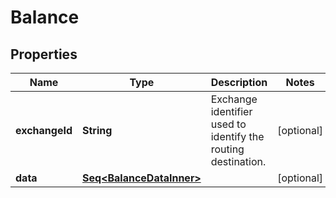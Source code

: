 

# Balance


## Properties

Name | Type | Description | Notes
------------ | ------------- | ------------- | -------------
**exchangeId** | **String** | Exchange identifier used to identify the routing destination. |  [optional]
**data** | [**Seq&lt;BalanceDataInner&gt;**](BalanceDataInner.md) |  |  [optional]



